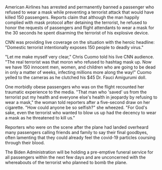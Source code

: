 American Airlines has arrested and permanently banned a passenger who refused to wear a mask while preventing a terrorist attack that would have killed 150 passengers. Reports claim that although the man happily complied with mask protocol after detaining the terrorist, he refused to honor the requests of passengers and flight attendants to wear a mask for the 30 seconds he spent disarming the terrorist of his explosive device. 

CNN was providing live coverage on the situation with the heroic headline: "Domestic terrorist intentionally exposes 150 people to deadly virus." 

"Let me make myself very clear," Chris Cuomo told his live CNN audience. "The real terrorist was that moron who refused to hashtag mask up. Now we have 150 innocent men, women, and children who are going to be dead in only a matter of weeks, infecting millions more along the way!" Cuomo yelled to the cameras as he clutched his $45 Dr. Fauci Amigurumi doll.

One morbidly obese passengers who was on the flight recounted her traumatic experience to the media. "That man who 'saved' us from the terrorist put my health and everyone else's health in jeopardy by refusing to wear a mask," the woman told reporters after a five-second draw on her cigarette. "How could anyone be so selfish?" she wheezed. "For God's sake, even the terrorist who wanted to blow us up had the decency to wear a mask as he threatened to kill us."

Reporters who were on the scene after the plane had landed overheard many passengers calling friends and family to say their final goodbyes, often lamenting that they could already feel the covid-19 particles coursing through their blood.

The Biden Administration will be holding a pre-emptive funeral service for all passengers within the next few days and are unconcerned with the whereabouts of the terrorist who planned to bomb the plane. 


